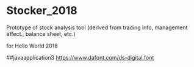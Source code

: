 # Stocker_2018
Prototype of stock analysis tool (derived from trading info, management effect., balance sheet, etc.)

for Hello World 2018

##javaapplication3
https://www.dafont.com/ds-digital.font 
